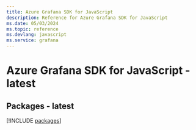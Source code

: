 ```yaml
---
title: Azure Grafana SDK for JavaScript
description: Reference for Azure Grafana SDK for JavaScript
ms.date: 05/03/2024
ms.topic: reference
ms.devlang: javascript
ms.service: grafana
---
```

# Azure Grafana SDK for JavaScript - latest
## Packages - latest
[!INCLUDE [packages](grafana-index.md)]